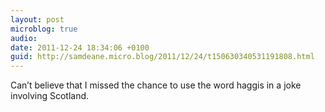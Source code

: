```yaml
---
layout: post
microblog: true
audio: 
date: 2011-12-24 18:34:06 +0100
guid: http://samdeane.micro.blog/2011/12/24/t150630340531191808.html
---
```

Can’t believe that I missed the chance to use the word haggis in a joke involving Scotland.
